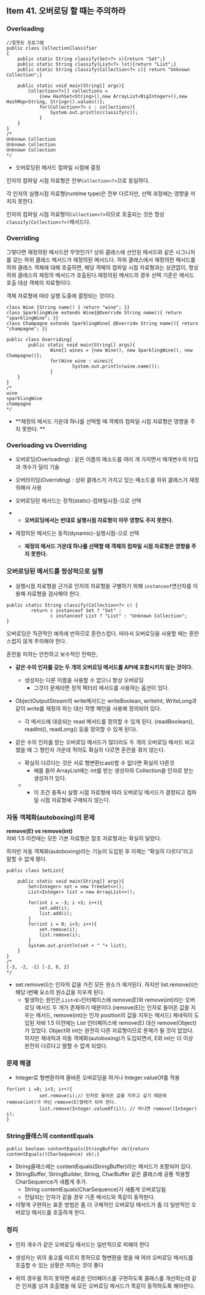 ## Item 41. 오버로딩 할 때는 주의하라

### Overloading

```
//잘못된 프로그램
public class CollectionClassifier
{
    public static String classify(Set<?> s){return "Set";}
    public static String classify(List<?> lst){return "List";}
    public static String classify(Collection<?> c){ return "Unknown Collection";}

    public static void main(String[] args){
        Collection<?>[] collections = 
            {new HashSet<String>(),new ArrayList<BigInteger>(),new HashMap<String, String>().values()};
            for(Collection<?> c : collections){
                System.out.println(classify(c));
            }
    }
}
/*
Unknown Collection
Unknown Collection
Unknown Collection
*/
```

* 오버로딩된 메서드 컴파일 시점에 결정

인자의 컴파일 시점 자료형은 전부`Collection<?>`으로 동일하다.

각 인자의 실행시점 자료형\(runtime type\)은 전부 다르지만, 선택 과정에는 영향을 끼치지 못한다.

인자의 컴파일 시점 자료형이`Collection<?>`이므로 호출되는 것은 항상`classify(Collection<?>)`메서드다.

### Overriding

그렇다면 재정의된 메서드란 무엇인가? 상위 클래스에 선언된 메서드와 같은 시그니처를 갖는 하위 클래스 메서드가 재정의된 메서드다. 하위 클래스에서 재정의한 메서드를 하위 클래스 객체에 대해 호출하면, 해당 객체의 컴파일 시점 자료형과는 상관없이, 항상 하위 클래스의 재정의 메서드가 호출된다.재정의된 메서드의 경우 선택 기준은 메서드 호출 대상 객체의 자료형이다.

객체 자료형에 따라 실행 도중에 결정되는 것이다.

```
class Wine {String name() { return "wine"; }}
class SparklingWine extends Wine{@Override String name(){ return "sparklingWine"; }}
class Champagne extends SparklingWine{ @Override String name(){ return "champagne"; }}

public class Overriding{
        public static void main(String[] args){
                Wine[] wines = {new Wine(), new SparklingWine(), new Champagne()};
                for(Wine wine : wines){
                        System.out.println(wine.name());
                }
    }
}
/*
wine
sparklingWine
champagne
*/
```

* **재정의 메서드 가운데 하나를 선택할 때 객체의 컴파일 시점 자료형은 영향을 주지 못한다. **

### Overloading vs Overriding

* 오버로딩\(Overloading\) : 같은 이름의 메소드를 여러 개 가지면서 매개변수의 타입과 개수가 달리 기술

* 오버라이딩\(Overriding\) : 상위 클래스가 가지고 있는 메소드를 하위 클래스가 재정의해서 사용

* 오버로딩된 메서드는 정적\(static\)-컴파일시점-으로 선택

* * **오버로딩에서는 반대로 실행시점 자료형이 아무 영향도 주지 못한다.**
* 재정의된 메서드는 동적\(dynamic\)-실행시점-으로 선택
  * **재정의 메서드 가운데 하나를 선택할 때 객체의 컴파일 시점 자료형은 영향을 주지 못한다.**

### 오버로딩된 메서드를 정상적으로 실행

* 실행시점 자료형을 근거로 인자의 자료형을 구별하기 위해 `instanceof`연산자를 이용해 자료형을 검사해야 한다.

```
public static String classify(Collection<?> c) {
         return c instanceof Set ? "Set" :
                c instanceof List ? "List" : "Unknown Collection";
}
```

오버로딩은 직관적인 예측에 반하므로 혼란스럽다. 따라서 오버로딩을 사용할 때는 혼란스럽지 않게 주의해야 한다.

혼란을 피하는 안전하고 보수적인 전략은,

* **같은 수의 인자를 갖는 두 개의 오버로딩 메서드를 API에 포함시키지 않는 것이다.**

  * 생성자는 다른 이름을 사용할 수 없으니 항상 오버로딩
    * 그것이 문제라면 정적 팩터리 메서드를 사용하는 옵션이 있다.

* ObjectOutputStream의 write메서드는 writeBoolean, writeInt, WriteLong과 같이 write를 재정의 하는 대신 작명 패턴을 사용해 정의되어 있다.

  * 각 메서드에 대응되는 read 메서드를 정의할 수 있게 된다. \(readBoolean\(\), readInt\(\), readLong\(\) 등을 정의할 수 있게 된다\).

* 같은 수의 인자를 받는 오버로딩 메서드가 많더라도 두 개의 오버로딩 메서드 비교했을 때 그 형인자 가운데 적어도 확실히 다르면 혼란을 겪지 않는다.

  * 확실히 다르다는 것은 서로 형변환\(cast\)할 수 없다면 확실히 다른것
    * 예를 들어 ArrayList에는 int를 받는 생성자와 Collection을 인자로 받는 생성자가 있다.
  * * 이 조건 충족시 실행 시점 자료형에 따라 오버로딩 메서드가 결정되고 컴파일 시점 자료형에 구애되지 않는다.

### 자동 객체화\(autoboxing\)의 문제

**remove\(E\) vs remove\(int\)**  
자바 1.5 이전에는 모든 기본 자료형은 참조 자료형과는 확실히 달랐다.

하지만 자동 객체화\(autoboxing\)라는 기능이 도입된 후 이제는 “확실히 다르다”라고 말할 수 없게 됐다.

```
public class SetList{

    public static void main(String[] args){
        Set<Integer> set = new TreeSet<>();
        List<Integer> list = new ArrayList<>();

        for(int i = -3; i <3; i++){
            set.add(i);
            list.add(i);
        }    
        for(int i = 0; i<3; i++){
            set.remove(i);
            list.remove(i);
        }
        System.out.println(set + " "+ list);
    }
}
/*
[-3, -2, -1] [-2, 0, 2] 
*/
```

* set.remove\(i\)는 인자의 값을 가진 모든 원소가 제거된다. 하지만 list.remove\(i\)는 해당 i번째 요소의 원소값을 지우게 된다.
  * 발생하는 원인은,`List<E>`인터페이스에 remove\(E\)와 remove\(int\)라는 오버로딩 메서드 두 개가 존재하기 때문이다.\(remove\(E\)는 인자로 들어온 값을 지우는 메서드, remove\(int\)는 인자 position의 값을 지우는 메서드\) 제네릭이 도입된 자바 1.5 이전에는 List 인터페이스에 remove\(E\) 대신 remove\(Object\)가 있었다. Object와 int는 완전히 다른 자료형이므로 문제가 될 것이 없었다. 하지만 제네릭과 자동 객체화\(autoboxing\)가 도입되면서, E와 int는 더 이상 완전히 다르다고 말할 수 없게 되었다.

### 문제 해결

* Integer로 형변환하여 올바른 오버로딩을 하거나 Integer.valueOf를 적용

```
for(int i =0; i<3; i++){
            set.remove(i);// 인자로 들어온 값을 지우고 싶기 때문에 remove(int)가 아닌 remove(E)형태가 되야 한다.            
            list.remove(Integer.valueOf(i)); // 아니면 remove((Integer) i);
}
```

### String클래스의 contentEquals

```
public boolean contentEquals(StringBuffer sb){return contentEquals((CharSequence) sb);}
```

* String클래스에는 contentEquals\(StringBuffer\)라는 메서드가 포함되어 있다.
* StringBuffer, StringBuilder, String, CharBuffer 같은 클래스에 공통 적용할 CharSequence가 새롭게 추가.
  * String contentEquals\(CharSequence\)가 새롭게 오버로딩됨
  * 전달되는 인자가 같을 경우 기존 메서드와 똑같이 동작한다.
* 이렇게 구현하는 표준 방법은 좀 더 구체적인 오버로딩 메서드가 좀 더 일반적인 오버로딩 메서드를 호출하게 한다.

### 정리

* 인자 개수가 같은 오버로딩 메서드는 일반적으로 피해야 한다

* 생성자는 위의 충고를 따르지 못하므로 형변환을 했을 때 여러 오버로딩 메서드를 호출할 수 있는 상황은 피하는 것이 좋다

* 위의 경우를 하지 못하면 새로운 인터페이스를 구현하도록 클래스를 개선하는데 같은 인자를 넘겨 호출했을 때 모든 오버로딩 메서드가 똑같이 동작하도록 해야한다.



